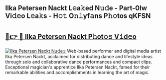 ## Ilka Petersen Nackt L𝚎a𝚔ed N𝚞𝚍e - Part-0lw Vi𝚍𝚎o L𝚎a𝚔s - H𝚘𝚝 O𝚗𝚕yf𝚊ns P𝚑𝚘tos qKFSN

# <h2><a href="http://kfcpkc.oniu.top/?m=Ilka+Petersen+Nackt">🔗👉 🔴 Ilka Petersen Nackt P𝚑ot𝚘𝚜 V𝚒d𝚎o</a></h2>

[![Ilka Petersen Nackt Nu𝚍e𝚜](https://i.imgur.com/0qMVB7G.gif)](http://kfcpkc.oniu.top/?m=Ilka+Petersen+Nackt)
Web-based performer and digital media artist Ilka Petersen Nackt, acclaimed for distributing dance and lifestyle ideas through solo and collaborative dance performances and compact clips. Exceptional magician's apprentice Ilka Petersen Nackt, famed for their remarkable abilities and accomplishments in learning the art of magic.  
